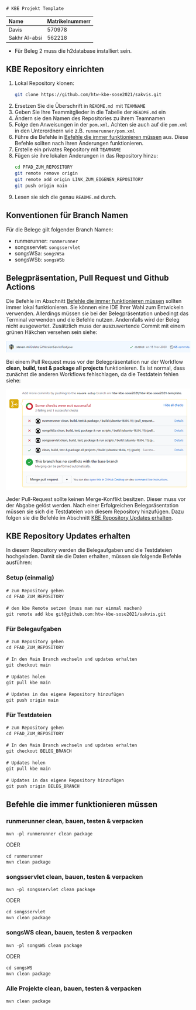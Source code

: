 	# KBE Projekt Template

| Name          | Matrikelnummerr  |
| :------------ | --------------- |
| Davis  | 570978 |
| Sakhr Al-absi | 562218 |

- Für Beleg 2 muss die h2database installiert sein.

## KBE Repository einrichten

1. Lokal Repository klonen:
    ```bash
    git clone https://github.com/htw-kbe-sose2021/sakvis.git
    ```
1. Ersetzen Sie die Überschrift in `README.md `mit `TEAMNAME`
1. Geben Sie Ihre Teammitglieder in die Tabelle der `README.md` ein
1. Ändern sie den Namen des Repositories zu ihrem Teamnamen
1. Folge den Anweisungen in der `pom.xml`. Achten sie auch auf die `pom.xml` in den Unterordnern wie z.B. `runmerunner/pom.xml`
1. Führe die Befehle in [Befehle die immer funktionieren müssen](#befehle-die-immer-funktionieren-müssen) aus. Diese Befehle sollten nach ihren Änderungen funktionieren.
1. Erstelle ein privates Repository mit `TEAMNAME`
1. Fügen sie ihre lokalen Änderungen in das Repository hinzu:
    ```bash
    cd PFAD_ZUM_REPOSITORY
    git remote remove origin
    git remote add origin LINK_ZUM_EIGENEN_REPOSITORY
    git push origin main
    ```
1. Lesen sie sich die genau `README.md` durch.

## Konventionen für Branch Namen
Für die Belege gilt folgender Branch Namen:
- runmerunner: `runmerunner`
- songsservlet: `songsservlet`
- songsWSa: `songsWSa`
- songsWSb: `songsWSb`

## Belegpräsentation, Pull Request und Github Actions

Die Befehle im Abschnitt [Befehle die immer funktionieren müssen](#befehle-die-immer-funktionieren-müssen) sollten immer lokal funktionieren. Sie können eine IDE Ihrer Wahl zum Entwickeln verwenden. Allerdings müssen sie bei der Belegpräsentation unbedingt das Terminal verwenden und die Befehle nutzen. Andernfalls wird der Beleg nicht ausgewertet. Zusätzlich muss der auszuwertende Commit mit einem grünen Häkchen versehen sein siehe:

![image](.github/images/commit.PNG)

Bei einem Pull Request muss vor der Belegpräsentation nur der Workflow **clean, build, test & package all projects** funktionieren. Es ist normal, dass zunächst die anderen Workflows fehlschlagen, da die Testdatein fehlen siehe:

![image](.github/images/pull-request.PNG)

Jeder Pull-Request sollte keinen Merge-Konflikt besitzen. Dieser muss vor der Abgabe gelöst werden. Nach einer Erfolgreichen Belegpräsentation müssen sie sich die Testdateien von diesem Repository hinzufügen. Dazu folgen sie die Befehle im Abschnitt  [KBE Repository Updates erhalten](#kbe-repository-updates-erhalten). 

## KBE Repository Updates erhalten
In diesem Repository werden die Belegaufgaben und die Testdateien hochgeladen. Damit sie die Daten erhalten, müssen sie folgende Befehle ausführen:

### Setup (einmalig)

```
# zum Repository gehen
cd PFAD_ZUM_REPOSITORY

# den kbe Remote setzen (muss man nur einmal machen)
git remote add kbe git@github.com:htw-kbe-sose2021/sakvis.git
```

### Für Belegaufgaben
```
# zum Repository gehen
cd PFAD_ZUM_REPOSITORY

# In den Main Branch wechseln und updates erhalten
git checkout main

# Updates holen
git pull kbe main

# Updates in das eigene Repository hinzufügen
git push origin main
```


### Für Testdateien
```
# zum Repository gehen
cd PFAD_ZUM_REPOSITORY

# In den Main Branch wechseln und updates erhalten
git checkout BELEG_BRANCH

# Updates holen
git pull kbe main

# Updates in das eigene Repository hinzufügen
git push origin BELEG_BRANCH
```

## Befehle die immer funktionieren müssen

### runmerunner clean, bauen, testen & verpacken

```
mvn -pl runmerunner clean package 
```

ODER

```
cd runmerunner
mvn clean package 
```



### songsservlet clean, bauen, testen & verpacken

```
mvn -pl songsservlet clean package 
```

ODER

```
cd songsservlet
mvn clean package 
```



###  songsWS clean, bauen, testen & verpacken
```
mvn -pl songsWS clean package 
```

ODER

```
cd songsWS 
mvn clean package
```



### Alle Projekte clean, bauen, testen & verpacken
```
mvn clean package
```






